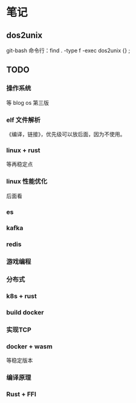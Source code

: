 # 笔记

## dos2unix

git-bash 命令行：find . -type f -exec dos2unix {} \;

## TODO

### 操作系统

等 blog os 第三版

### elf 文件解析

《编译，链接》，优先级可以放后面，因为不使用。

### linux + rust

等再稳定点

### linux 性能优化

后面看

### es

### kafka

### redis

### 游戏编程

### 分布式

### k8s + rust

### build docker

### 实现TCP

### docker + wasm

等稳定版本

### 编译原理

### Rust + FFI
